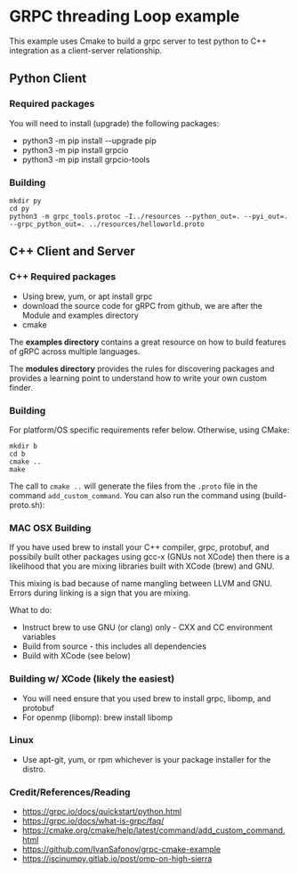 # GRPC threading Loop example

This example uses Cmake to build a grpc server to test python to C++ integration as a client-server relationship.

## Python Client

### Required packages

You will need to install (upgrade) the following packages:

   * python3 -m pip install --upgrade pip
   * python3 -m pip install grpcio
   * python3 -m pip install grpcio-tools

### Building 


```
mkdir py
cd py
python3 -m grpc_tools.protoc -I../resources --python_out=. --pyi_out=. --grpc_python_out=. ../resources/helloworld.proto
```


## C++ Client and Server

### C++ Required packages

   * Using brew, yum, or apt install grpc
   * download the source code for gRPC from github, we are after the 
     Module and examples directory
   * cmake

The **examples directory** contains a great resource on how to build 
features of gRPC across multiple languages. 

The **modules directory** provides the rules for discovering packages and 
provides a learning point to understand how to write your own custom 
finder.

### Building

For platform/OS specific requirements refer below. Otherwise, using CMake:

```
mkdir b
cd b
cmake ..
make
```

The call to `cmake ..` will generate the files from the `.proto` file in
the command `add_custom_command`. You can also run the command using 
(build-proto.sh):

### MAC OSX Building

If you have used brew to install your C++ compiler, grpc, protobuf, 
and possibily built other packages using gcc-x (GNUs not XCode) then
there is a likelihood that you are mixing libraries built with 
XCode (brew) and GNU.

This mixing is bad because of name mangling between LLVM and GNU. Errors
during linking is a sign that you are mixing.

What to do:

 * Instruct brew to use GNU (or clang) only - CXX and CC environment variables
 * Build from source - this includes all dependencies
 * Build with XCode (see below) 


### Building w/ XCode (likely the easiest)

 * You will need ensure that you used brew to install grpc, libomp, and protobuf
 * For openmp (libomp): brew install libomp

### Linux

 * Use apt-git, yum, or rpm whichever is your package installer for the distro.

### Credit/References/Reading

 * https://grpc.io/docs/quickstart/python.html
 * https://grpc.io/docs/what-is-grpc/faq/
 * https://cmake.org/cmake/help/latest/command/add_custom_command.html
 * https://github.com/IvanSafonov/grpc-cmake-example
 * https://iscinumpy.gitlab.io/post/omp-on-high-sierra
